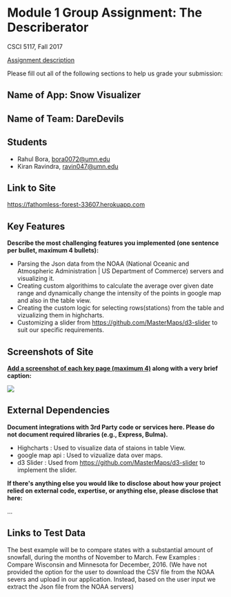 # Module 1 Group Assignment: The Describerator

CSCI 5117, Fall 2017

[Assignment description](https://docs.google.com/document/d/1956Z3EZJi9RWU6JqPHEh5ZZBmDOKFex-HtsBLz66tt4/edit#)

Please fill out all of the following sections to help us grade your submission:


## Name of App: Snow Visualizer


## Name of Team: DareDevils


## Students

* Rahul Bora, bora0072@umn.edu
* Kiran Ravindra, ravin047@umn.edu


## Link to Site

https://fathomless-forest-33607.herokuapp.com

## Key Features

**Describe the most challenging features you implemented
(one sentence per bullet, maximum 4 bullets):**

* Parsing the Json data from the NOAA (National Oceanic and Atmospheric Administration | US Department of Commerce) servers and visualizing it.
* Creating custom algorithims to calculate the average over given date range and dynamically change the intensity of the points in google map and also in the table view.
* Creating the custom logic for selecting rows(stations) from the table and vizualizing them in highcharts.
* Customizing a slider from https://github.com/MasterMaps/d3-slider to suit our specific requirements. 


## Screenshots of Site

**[Add a screenshot of each key page (maximum 4)](https://stackoverflow.com/questions/10189356/how-to-add-screenshot-to-readmes-in-github-repository)
along with a very brief caption:**

![](https://github.com/umn-5117-f17/module-1-group-assignment-daredevils/blob/master/public/screenshots/screen1.png)


## External Dependencies

**Document integrations with 3rd Party code or services here.
Please do not document required libraries (e.g., Express, Bulma).**

* Highcharts : Used to visualize data of staions in table View.
* google map api : Used to vizualize data over maps.
* d3 Slider : Used from https://github.com/MasterMaps/d3-slider to implement the slider.

**If there's anything else you would like to disclose about how your project
relied on external code, expertise, or anything else, please disclose that
here:**

...


## Links to Test Data

The best example will be to compare states with a substantial amount of snowfall, during the months of November to March. 
Few Examples :
Compare Wisconsin and Minnesota for December, 2016. 
(We have not provided the option for the user to download the CSV file from the NOAA severs and upload in our application. Instead, based on the user input we extract the Json file from the NOAA servers)


